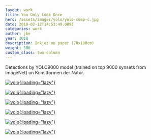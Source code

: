 ```yaml
---
layout: work
title: You Only Look Once
hero: /assets/images/yolo/yolo-comp-c.jpg
date: 2018-02-12T14:53:49.009Z
categories: work
author: jbe
year: 2018
description: Inkjet on paper (70x100cm)
weight: 500
custom_class: two-column
---
```


<div class="pad">

Detections by YOLO9000 model (trained on top 9000 synsets from ImageNet) on Kunstformen der Natur.

</div>


[![yolo](/assets/images/yolo/yolo-1.jpg?nf_resize=fit&w=1920){:loading="lazy"}](/assets/images/yolo/yolo-1.jpg)

[![yolo](/assets/images/yolo/yolo-3.jpg?nf_resize=fit&w=1920){:loading="lazy"}](/assets/images/yolo/yolo-3.jpg)

[![yolo](/assets/images/yolo/yolo-2.jpg?nf_resize=fit&w=1920){:loading="lazy"}](/assets/images/yolo/yolo-2.jpg)

[![yolo](/assets/images/yolo/yolo-4.jpg?nf_resize=fit&w=1920){:loading="lazy"}](/assets/images/yolo/yolo-4.jpg)

[![yolo](/assets/images/yolo/yolo-5.jpg?nf_resize=fit&w=1920){:loading="lazy"}](/assets/images/yolo/yolo-5.jpg)

[![yolo](/assets/images/yolo/yolo-6.jpg?nf_resize=fit&w=1920){:loading="lazy"}](/assets/images/yolo/yolo-6.jpg)

